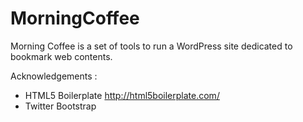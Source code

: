 MorningCoffee
=============

Morning Coffee is a set of tools to run a WordPress site dedicated to bookmark web contents.

Acknowledgements :

* HTML5 Boilerplate http://html5boilerplate.com/
* Twitter Bootstrap